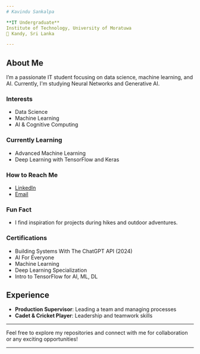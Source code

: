 ```yaml
---
# Kavindu Sankalpa

**IT Undergraduate**  
Institute of Technology, University of Moratuwa  
📍 Kandy, Sri Lanka

---
```


## About Me
I’m a passionate IT student focusing on data science, machine learning, and AI. Currently, I'm studying Neural Networks and Generative AI.

### Interests
- Data Science
- Machine Learning
- AI & Cognitive Computing

### Currently Learning
- Advanced Machine Learning
- Deep Learning with TensorFlow and Keras

### How to Reach Me
- [LinkedIn](https://www.linkedin.com/in/kavindu-sankalpa)
- [Email](mailto:sankalpakavindu09@gmail.com)

### Fun Fact
- I find inspiration for projects during hikes and outdoor adventures.

### Certifications  
- Building Systems With The ChatGPT API (2024)
- AI For Everyone
- Machine Learning
- Deep Learning Specialization
- Intro to TensorFlow for AI, ML, DL

## Experience

- **Production Supervisor**: Leading a team and managing processes
- **Cadet & Cricket Player**: Leadership and teamwork skills

---

Feel free to explore my repositories and connect with me for collaboration or any exciting opportunities!

---
